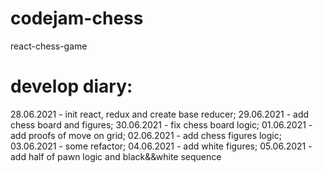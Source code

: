 # codejam-chess
react-chess-game

# develop diary:
28.06.2021 - init react, redux and create base reducer;
29.06.2021 - add chess board and figures;
30.06.2021 - fix chess board logic;
01.06.2021 - add proofs of move on grid;
02.06.2021 - add chess figures logic;
03.06.2021 - some refactor;
04.06.2021 - add white figures;
05.06.2021 - add half of pawn logic and black&&white sequence